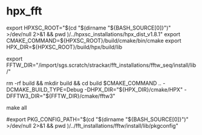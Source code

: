 # hpx_fft

export HPXSC_ROOT="$(cd "$(dirname "${BASH_SOURCE[0]}")" >/dev/null 2>&1 && pwd )/../hpxsc_installations/hpx_dist_v1.8.1"
export CMAKE_COMMAND=${HPXSC_ROOT}/build/cmake/bin/cmake
export HPX_DIR=${HPXSC_ROOT}/build/hpx/build/lib

export FFTW_DIR="/import/sgs.scratch/strackar/fft_installations/fftw_seq/install/lib/"  

rm -rf build && mkdir build && cd build 
$CMAKE_COMMAND .. -DCMAKE_BUILD_TYPE=Debug -DHPX_DIR="${HPX_DIR}/cmake/HPX" -DFFTW3_DIR="${FFTW_DIR}/cmake/fftw3"

make all

#export PKG_CONFIG_PATH="$(cd "$(dirname "${BASH_SOURCE[0]}")" >/dev/null 2>&1 && pwd )/../fft_installations/fftw/install/lib/pkgconfig"